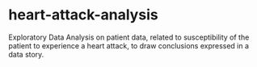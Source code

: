 # heart-attack-analysis
Exploratory Data Analysis on patient data, related to susceptibility of the patient to experience a heart attack, to draw conclusions expressed in a data story.
